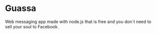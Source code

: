 # Guassa
Web messaging app made with node.js that is free and you don´t need to sell your soul to Facebook.
